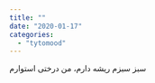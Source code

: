 ```yaml
---
title: ""
date: "2020-01-17"
categories: 
  - "tytomood"
---
```


‏سبز سبزم ریشه دارم، من درختی استوارم
